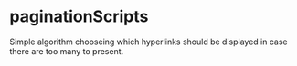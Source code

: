 # paginationScripts
Simple algorithm chooseing which hyperlinks should be displayed in case there are too many to present.
